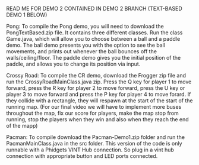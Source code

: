 READ ME FOR DEMO 2 CONTAINED IN DEMO 2 BRANCH (TEXT-BASED DEMO 1 BELOW)

Pong: 
  To compile the Pong demo, you will need to download the PongTextBased.zip file. It contains three different classes.
  Run the class Game.java, which will allow you to choose between a ball and a paddle demo. The ball demo presents you with the option to see the ball movements, and prints out whenever the ball bounces off the walls/ceiling/floor. The paddle demo gives you the initial position of the paddle, and allows you to change its position via input.
  
Crossy Road: 
To compile the CR demo, download the Frogger zip file and run the CrossyRoadMainClass.java zip. Press the Q key for player 1 to move forward, press the R key for player 2 to move forward, press the U key or player 3 to move forward and press the P key for player 4 to move forard. If they collide with a rectangle, they will respawn at the start of the start of the running map. (For our final video we will have to implement more buses throughout the map, fix our score for players, make the map stop from running, stop the players when they win and also when they reach the end of the mapp)
  
Pacman: 
To compile download the Pacman-Demo1.zip folder and run the PacmanMainClass.java in the src folder. This version of the code is only runnable with a Phidgets VINT Hub connection. So plug in a vint hub connection with appropriate button and LED ports connected.

